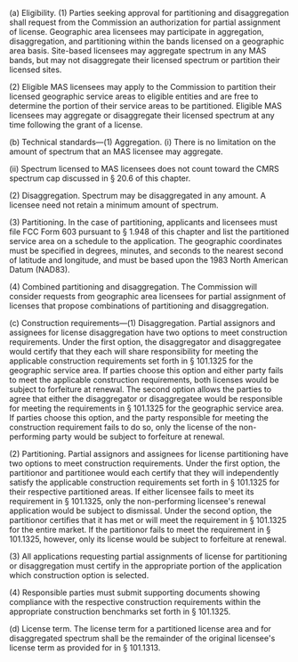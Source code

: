(a) Eligibility. (1) Parties seeking approval for partitioning and disaggregation shall request from the Commission an authorization for partial assignment of license. Geographic area licensees may participate in aggregation, disaggregation, and partitioning within the bands licensed on a geographic area basis. Site-based licensees may aggregate spectrum in any MAS bands, but may not disaggregate their licensed spectrum or partition their licensed sites.

(2) Eligible MAS licensees may apply to the Commission to partition their licensed geographic service areas to eligible entities and are free to determine the portion of their service areas to be partitioned. Eligible MAS licensees may aggregate or disaggregate their licensed spectrum at any time following the grant of a license.

(b) Technical standards—(1) Aggregation. (i) There is no limitation on the amount of spectrum that an MAS licensee may aggregate.

(ii) Spectrum licensed to MAS licensees does not count toward the CMRS spectrum cap discussed in § 20.6 of this chapter.

(2) Disaggregation. Spectrum may be disaggregated in any amount. A licensee need not retain a minimum amount of spectrum.

(3) Partitioning. In the case of partitioning, applicants and licensees must file FCC Form 603 pursuant to § 1.948 of this chapter and list the partitioned service area on a schedule to the application. The geographic coordinates must be specified in degrees, minutes, and seconds to the nearest second of latitude and longitude, and must be based upon the 1983 North American Datum (NAD83).

(4) Combined partitioning and disaggregation. The Commission will consider requests from geographic area licensees for partial assignment of licenses that propose combinations of partitioning and disaggregation.

(c) Construction requirements—(1) Disaggregation. Partial assignors and assignees for license disaggregation have two options to meet construction requirements. Under the first option, the disaggregator and disaggregatee would certify that they each will share responsibility for meeting the applicable construction requirements set forth in § 101.1325 for the geographic service area. If parties choose this option and either party fails to meet the applicable construction requirements, both licenses would be subject to forfeiture at renewal. The second option allows the parties to agree that either the disaggregator or disaggregatee would be responsible for meeting the requirements in § 101.1325 for the geographic service area. If parties choose this option, and the party responsible for meeting the construction requirement fails to do so, only the license of the non-performing party would be subject to forfeiture at renewal.

(2) Partitioning. Partial assignors and assignees for license partitioning have two options to meet construction requirements. Under the first option, the partitionor and partitionee would each certify that they will independently satisfy the applicable construction requirements set forth in § 101.1325 for their respective partitioned areas. If either licensee fails to meet its requirement in § 101.1325, only the non-performing licensee's renewal application would be subject to dismissal. Under the second option, the partitionor certifies that it has met or will meet the requirement in § 101.1325 for the entire market. If the partitionor fails to meet the requirement in § 101.1325, however, only its license would be subject to forfeiture at renewal.

(3) All applications requesting partial assignments of license for partitioning or disaggregation must certify in the appropriate portion of the application which construction option is selected.

(4) Responsible parties must submit supporting documents showing compliance with the respective construction requirements within the appropriate construction benchmarks set forth in § 101.1325.

(d) License term. The license term for a partitioned license area and for disaggregated spectrum shall be the remainder of the original licensee's license term as provided for in § 101.1313.

